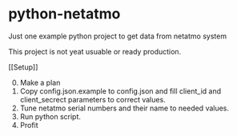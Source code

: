 # python-netatmo
Just one example python project to get data from netatmo system

This project is not yeat usuable or ready production.

[[Setup]]

0. Make a plan
1. Copy config.json.example to config.json and fill client_id and client_secrect parameters to correct values.
2. Tune netatmo serial numbers and their name to needed values.
3. Run python script.
4. Profit
